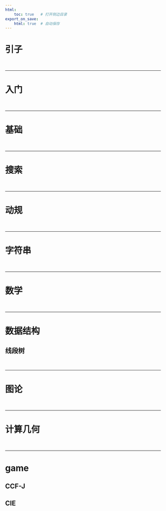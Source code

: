 ```yaml
---
html:
    toc: true   # 打开侧边目录
export_on_save:
    html: true  # 自动保存
---
```


# 引子

<br>

---

# 入门

<br>

---

# 基础

<br>

---

# 搜索

<br>

---

# 动规

<br>

---

# 字符串



<br>

---

# 数学

<br>

---

# 数据结构


## 线段树



<br>

---

# 图论

<br>

---

# 计算几何

<br>

---

# game

## CCF-J

## CIE